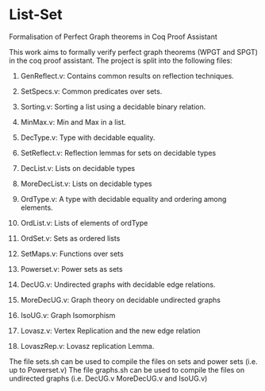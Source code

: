 # List-Set 
Formalisation of Perfect Graph theorems in Coq Proof Assistant 

This work aims to formally verify perfect graph theorems (WPGT and SPGT) in the coq proof assistant. 
The project is split into the following files: 

1. GenReflect.v: Contains common results on reflection techniques.

2. SetSpecs.v: Common predicates over sets.

3. Sorting.v: Sorting a list using a decidable binary relation.

4. MinMax.v: Min and Max in a list.

5. DecType.v: Type with decidable equality. 

6. SetReflect.v: Reflection lemmas for sets on decidable types

7. DecList.v: Lists on decidable types

8. MoreDecList.v: Lists on decidable types

9.  OrdType.v: A type with decidable equality and ordering among elements.

10. OrdList.v: Lists of elements of ordType

11. OrdSet.v: Sets as ordered lists 

12. SetMaps.v: Functions over sets

13. Powerset.v: Power sets as sets

14. DecUG.v: Undirected graphs with decidable edge relations.

15. MoreDecUG.v: Graph theory on decidable undirected graphs

16. IsoUG.v: Graph Isomorphism  

17. Lovasz.v: Vertex Replication and the new edge relation

18. LovaszRep.v: Lovasz replication Lemma.


The file sets.sh can be used to compile the files on sets and power sets (i.e. up to Powerset.v)
The file graphs.sh can be used to compile the files on undirected graphs (i.e. DecUG.v MoreDecUG.v and IsoUG.v) 
